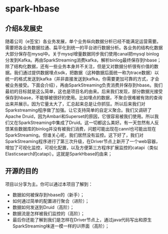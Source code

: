 # spark-hbase
## 介绍&发展史
随着公司（e签宝）各业务发展，单个业务纵向数据分析已经不能满足运营需要。需要把各业务数据拉通、扁平化到统一的平台进行数据分析。各业务的结构化数据大部分保存在mysql中。关于mysql增量数据同步我们使用canal把mysql binlog分发到Kafka。再由SparkStreaming消费kafka，解析binlog最终保存到hbase；除了结构化数据，还有一些业务本身并不关注，但是又对数据分析很有价值的数据。我们通过提供数据埋点sdk，把数据（这种数据后面统一称为trace数据）以统一的格式发送到kafka（并非直接发送到kafka，你需要更加可靠的方式，才会被业务接受。下面会介绍），再由SparkStreaming负责消费并保存到hbase。我们最初的目标就是这么简单，这也是项目名的由来。后来我们发现，部分数据光接受保存到hbase，不能够被很好的使用。比如埋点的数据，不聚合很难被有效的查询出来并展示。因为它量太大了，汇总起来总是让你抓狂。所以后来我们对Sparkstreaming程序做了加强。让它支持简单的自定义聚合。我们又调研了Apache Druid，因为Ambari和Superset的原因，它很容易被我们使用。所以我们又在SparkStreaming中集成了Druid。这一切都这么美好。有一天忽然有人反馈某些数据库的binlog并没有被我们消费，问题可能出现在cannl也可能出现在SparkStreaming。但谁关心呢，我们居然没有监控。这下好了，我们对SparkStreaming程序进行了第三次升级，在Driver节点上新开了一个web容器，增加了可视化监控，可视化配置，以及方便第三方程序扩展监控的catapi（类似Elasticsearch的catapi）。这就是SparkHbase的由来；

## 开源的目的
项目以分享为主。你可以通过本项目了解到：
- 数据如何被保存到hbase的（新手）；
- 如何通过简单的配置进行聚合（进阶）；
- 数据如何发送到Druid（高阶）；
- 数据流是怎样被我们监控的（高阶）；
- 最后你还能了解到我们是怎样在Driver节点上，通过java代码写出和原生SparkStreaming味道一模一样的UI界面（高阶）；
